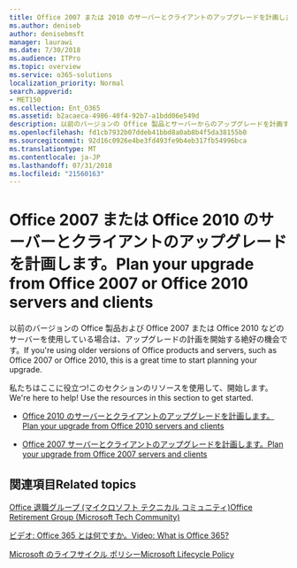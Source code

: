 ```yaml
---
title: Office 2007 または 2010 のサーバーとクライアントのアップグレードを計画します。
ms.author: deniseb
author: denisebmsft
manager: laurawi
ms.date: 7/30/2018
ms.audience: ITPro
ms.topic: overview
ms.service: o365-solutions
localization_priority: Normal
search.appverid:
- MET150
ms.collection: Ent_O365
ms.assetid: b2acaeca-4986-40f4-92b7-a1bdd06e549d
description: 以前のバージョンの Office 製品とサーバーからのアップグレードを計画する時間です。計画を開始するには、これらのリソースを使用します。
ms.openlocfilehash: fd1cb7932b07ddeb41bbd8a0ab8b4f5da38155b0
ms.sourcegitcommit: 92d16c0926e4be3fd493fe9b4eb317fb54996bca
ms.translationtype: MT
ms.contentlocale: ja-JP
ms.lasthandoff: 07/31/2018
ms.locfileid: "21560163"
---
```

# <a name="plan-your-upgrade-from-office-2007-or-office-2010-servers-and-clients"></a><span data-ttu-id="f3b1a-104">Office 2007 または Office 2010 のサーバーとクライアントのアップグレードを計画します。</span><span class="sxs-lookup"><span data-stu-id="f3b1a-104">Plan your upgrade from Office 2007 or Office 2010 servers and clients</span></span>

<span data-ttu-id="f3b1a-105">以前のバージョンの Office 製品および Office 2007 または Office 2010 などのサーバーを使用している場合は、アップグレードの計画を開始する絶好の機会です。</span><span class="sxs-lookup"><span data-stu-id="f3b1a-105">If you're using older versions of Office products and servers, such as Office 2007 or Office 2010, this is a great time to start planning your upgrade.</span></span>

<span data-ttu-id="f3b1a-p102">私たちはここに役立つ!このセクションのリソースを使用して、開始します。</span><span class="sxs-lookup"><span data-stu-id="f3b1a-p102">We're here to help! Use the resources in this section to get started.</span></span>

- [<span data-ttu-id="f3b1a-108">Office 2010 のサーバーとクライアントのアップグレードを計画します。</span><span class="sxs-lookup"><span data-stu-id="f3b1a-108">Plan your upgrade from Office 2010 servers and clients</span></span>](upgrade-from-office-2010-servers-and-products.md)

- [<span data-ttu-id="f3b1a-109">Office 2007 サーバーとクライアントのアップグレードを計画します。</span><span class="sxs-lookup"><span data-stu-id="f3b1a-109">Plan your upgrade from Office 2007 servers and clients</span></span>](upgrade-from-office-2007-servers-and-products.md)
      
   
## <a name="related-topics"></a><span data-ttu-id="f3b1a-110">関連項目</span><span class="sxs-lookup"><span data-stu-id="f3b1a-110">Related topics</span></span>

[<span data-ttu-id="f3b1a-111">Office 退職グループ (マイクロソフト テクニカル コミュニティ)</span><span class="sxs-lookup"><span data-stu-id="f3b1a-111">Office Retirement Group (Microsoft Tech Community)</span></span>](https://go.microsoft.com/fwlink/?linkid=842065)
  
[<span data-ttu-id="f3b1a-112">ビデオ: Office 365 とは何ですか。</span><span class="sxs-lookup"><span data-stu-id="f3b1a-112">Video: What is Office 365?</span></span>](https://support.office.com/article/847caf12-2589-452c-8aca-1c009797678b.aspx)
  
[<span data-ttu-id="f3b1a-113">Microsoft のライフサイクル ポリシー</span><span class="sxs-lookup"><span data-stu-id="f3b1a-113">Microsoft Lifecycle Policy</span></span>](https://go.microsoft.com/fwlink/?linkid=865200)



